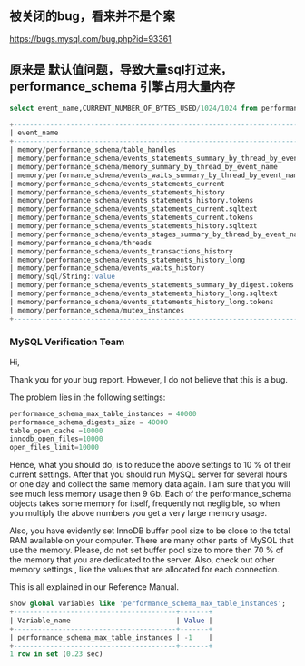 
## 被关闭的bug，看来并不是个案
https://bugs.mysql.com/bug.php?id=93361

## 原来是 默认值问题，导致大量sql打过来，performance_schema 引擎占用大量内存
```sql
select event_name,CURRENT_NUMBER_OF_BYTES_USED/1024/1024 from performance_schema.memory_summary_global_by_event_name order by CURRENT_NUMBER_OF_BYTES_USED desc LIMIT 20;
```
```sql
+-----------------------------------------------------------------------------+----------------------------------------+
| event_name                                                                  | CURRENT_NUMBER_OF_BYTES_USED/1024/1024 |
+-----------------------------------------------------------------------------+----------------------------------------+
| memory/performance_schema/table_handles                                     |                          9280.00000000 |
| memory/performance_schema/events_statements_summary_by_thread_by_event_name |                           246.21679688 |
| memory/performance_schema/memory_summary_by_thread_by_event_name            |                           189.84375000 |
| memory/performance_schema/events_waits_summary_by_thread_by_event_name      |                            99.98437500 |
| memory/performance_schema/events_statements_current                         |                            94.39453125 |
| memory/performance_schema/events_statements_history                         |                            94.39453125 |
| memory/performance_schema/events_statements_history.tokens                  |                            67.50000000 |
| memory/performance_schema/events_statements_current.sqltext                 |                            67.50000000 |
| memory/performance_schema/events_statements_current.tokens                  |                            67.50000000 |
| memory/performance_schema/events_statements_history.sqltext                 |                            67.50000000 |
| memory/performance_schema/events_stages_summary_by_thread_by_event_name     |                            31.64062500 |
| memory/performance_schema/threads                                           |                            27.00000000 |
| memory/performance_schema/events_transactions_history                       |                            22.67578125 |
| memory/performance_schema/events_statements_history_long                    |                            13.65661621 |
| memory/performance_schema/events_waits_history                              |                            11.60156250 |
| memory/sql/String::value                                                    |                             9.86236572 |
| memory/performance_schema/events_statements_summary_by_digest.tokens        |                             9.76562500 |
| memory/performance_schema/events_statements_history_long.sqltext            |                             9.76562500 |
| memory/performance_schema/events_statements_history_long.tokens             |                             9.76562500 |
| memory/performance_schema/mutex_instances                                   |                             7.25000000 |
+-----------------------------------------------------------------------------+----------------------------------------+

```

### MySQL Verification Team
Hi,

Thank you for your bug report. However, I do not believe that this is a bug.

The problem lies in the following settings:
```sql
performance_schema_max_table_instances = 40000
performance_schema_digests_size = 40000
table_open_cache =10000
innodb_open_files=10000
open_files_limit=10000
```
Hence, what you should do, is to reduce the above settings to 10 % of their current settings. After that you should run MySQL server for several hours or one day and collect the same memory data again. I am sure that you will see much less memory usage then 9 Gb. Each of the performance_schema objects takes some memory for itself, frequently not negligible, so when you multiply the above numbers you get a very large memory usage.

Also, you have evidently set InnoDB buffer pool size to be close to the total RAM available on your computer. There are many other parts of MySQL that use the memory. Please, do not set buffer pool size to more then 70 % of the memory that you are dedicated to the server. Also, check out other memory settings , like the values that are allocated for each connection.

This is all explained in our Reference Manual.
```sql
show global variables like 'performance_schema_max_table_instances';
+----------------------------------------+-------+
| Variable_name                          | Value |
+----------------------------------------+-------+
| performance_schema_max_table_instances | -1    |
+----------------------------------------+-------+
1 row in set (0.23 sec)

```
